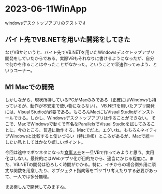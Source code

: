 # 2023-06-11WinApp
windowsデスクトップアプリのテストです
## バイト先でVB.NETを用いた開発をしてきた
なぜVBかというと、バイト先でVB.NETを用いたWindowsデスクトップアプリ開発をしていたからである。実際VBもそれなりに書けるようになったが、自分で何かを作ることはやったことがなかった。ということで早速作ってみよう、というコーナー。
## M1 Macでの開発
しかしながら、現状所持しているPCがMacのみである（正確にはWindowsも持っているが、動作が不安定で使い物にならない）。
VB.NETを用いたアプリ開発には、Visual Studioが必要である。もちろんMacにもVisual Studioがインストールできる。しかし、Windowsデスクトップアプリは作ることができない。
そこで、MacでWindowsで動くで有名なParallelsでVisual Studioを試してみることに。今のところ、普通に動作する。Macでだよ。エグいね。もちろんネイティブWindowsと比較すると使いづらい（特にIME）ところがあるが、Macで統一したい私としてはかなり嬉しいポイント。

今回は途中でボツネタになった[食事メモ](https://github.com/KadoProG/diary-vba-web)を一旦VBで作ってみようと思う。実用化はしない。最終的にはWebアプリ化が目的だから、適当にかじる程度に。また、VB.NETの開発は恐ろしく時間がかかる。特に、イチからの場合例外用に頑丈な関数を用意したり、オブジェクト指向等をゴリゴリ考えたりする必要があって、一人では多分無理。

まあ楽しんで開発してみますね。

